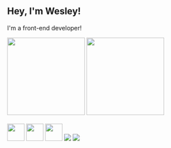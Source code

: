 ## Hey, I'm Wesley!
I'm a front-end developer!
<div>
  <img height="180em" src="https://github-readme-stats.vercel.app/api?username=wesley-twelve&show_icons=true&theme=radical">
  <img height="180em" src="https://github-readme-stats.vercel.app/api/top-langs/?username=wesley-twelve&layout=compact&theme=radical">
</div>
<div style="display: inline-block;"><br>
  <img width="40em" src="https://cdn.jsdelivr.net/gh/devicons/devicon@latest/icons/html5/html5-original.svg"/>
  <img width="40em" src="https://cdn.jsdelivr.net/gh/devicons/devicon@latest/icons/css3/css3-original.svg" />
  <img width="40em" src="https://cdn.jsdelivr.net/gh/devicons/devicon@latest/icons/javascript/javascript-original.svg" />
</div>
<div style="display: inline-block;"><br>
  <a href = "mailto:wesleydsantosms@gmail.com?subject=Hey%2C%20Wesley%21&body=I%20found%20your%20GitHub%20profile%20and%20would%20love%20to%20connect!"><img src="https://img.shields.io/badge/-Gmail-%23333?style=for-the-badge&logo=gmail&logoColor=white" target="_blank"></a>
  <a href="https://www.linkedin.com/in/wesley-dsantos/" target="_blank"><img src="https://img.shields.io/badge/-LinkedIn-%230077B5?style=for-the-badge&logo=linkedin&logoColor=white" target="_blank"></a> 
</div>
